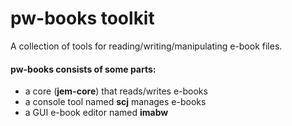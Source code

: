 # pw-books toolkit
A collection of tools for reading/writing/manipulating e-book files.

#### pw-books consists of some parts:
* a core (**jem-core**) that reads/writes e-books
* a console tool named **scj** manages e-books
* a GUI e-book editor named **imabw**
